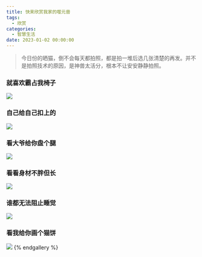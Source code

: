```yaml
---
title: 快来欣赏我家的噬元兽
tags:
  - 欣赏
categories:
  - 智慧生活
date: 2023-01-02 00:00:00
---
```


> 今日份的晒猫，倒不会每天都拍照，都是拍一堆后选几张清楚的再发。并不是拍照技术的原因，是神兽太活分，根本不让安安静静拍照。

<!-- more -->

### 就喜欢霸占我椅子

![](https://cdn.dusays.com/2023/01/541-1.jpg)

### 自己给自己扣上的

![](https://cdn.dusays.com/2023/01/541-2.jpg)

### 看大爷给你盘个腿

![](https://cdn.dusays.com/2023/01/541-3.jpg)

### 看看身材不胖但长

![](https://cdn.dusays.com/2023/01/541-4.jpg)

### 谁都无法阻止睡觉

![](https://cdn.dusays.com/2023/01/541-5.jpg)

### 看我给你画个猫饼

![](https://cdn.dusays.com/2023/01/541-6.jpg)
{% endgallery %}